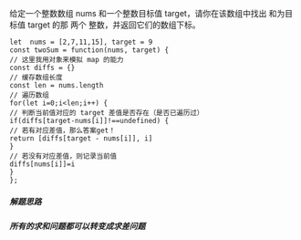 给定一个整数数组 nums 和一个整数目标值 target，请你在该数组中找出 和为目标值 target  的那 两个 整数，并返回它们的数组下标。

```
let  nums = [2,7,11,15], target = 9
const twoSum = function(nums, target) {
// 这里我用对象来模拟 map 的能力
const diffs = {}
// 缓存数组长度
const len = nums.length
// 遍历数组
for(let i=0;i<len;i++) {
// 判断当前值对应的 target 差值是否存在（是否已遍历过）
if(diffs[target-nums[i]]!==undefined) {
// 若有对应差值，那么答案get！
return [diffs[target - nums[i]], i]
}
// 若没有对应差值，则记录当前值
diffs[nums[i]]=i
}
};
```
##### 解题思路
##### 所有的求和问题都可以转变成求差问题






